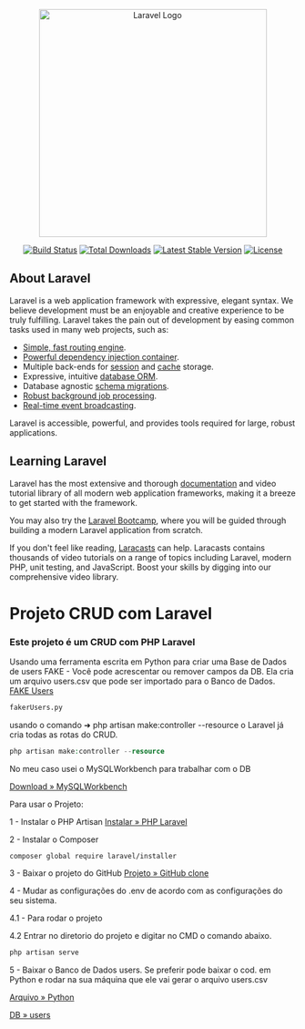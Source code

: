 <p align="center"><a href="https://laravel.com" target="_blank"><img src="https://raw.githubusercontent.com/laravel/art/master/logo-lockup/5%20SVG/2%20CMYK/1%20Full%20Color/laravel-logolockup-cmyk-red.svg" width="400" alt="Laravel Logo"></a></p>

<p align="center">
<a href="https://github.com/laravel/framework/actions"><img src="https://github.com/laravel/framework/workflows/tests/badge.svg" alt="Build Status"></a>
<a href="https://packagist.org/packages/laravel/framework"><img src="https://img.shields.io/packagist/dt/laravel/framework" alt="Total Downloads"></a>
<a href="https://packagist.org/packages/laravel/framework"><img src="https://img.shields.io/packagist/v/laravel/framework" alt="Latest Stable Version"></a>
<a href="https://packagist.org/packages/laravel/framework"><img src="https://img.shields.io/packagist/l/laravel/framework" alt="License"></a>
</p>

## About Laravel

Laravel is a web application framework with expressive, elegant syntax. We believe development must be an enjoyable and creative experience to be truly fulfilling. Laravel takes the pain out of development by easing common tasks used in many web projects, such as:

- [Simple, fast routing engine](https://laravel.com/docs/routing).
- [Powerful dependency injection container](https://laravel.com/docs/container).
- Multiple back-ends for [session](https://laravel.com/docs/session) and [cache](https://laravel.com/docs/cache) storage.
- Expressive, intuitive [database ORM](https://laravel.com/docs/eloquent).
- Database agnostic [schema migrations](https://laravel.com/docs/migrations).
- [Robust background job processing](https://laravel.com/docs/queues).
- [Real-time event broadcasting](https://laravel.com/docs/broadcasting).

Laravel is accessible, powerful, and provides tools required for large, robust applications.

## Learning Laravel

Laravel has the most extensive and thorough [documentation](https://laravel.com/docs) and video tutorial library of all modern web application frameworks, making it a breeze to get started with the framework.

You may also try the [Laravel Bootcamp](https://bootcamp.laravel.com), where you will be guided through building a modern Laravel application from scratch.

If you don't feel like reading, [Laracasts](https://laracasts.com) can help. Laracasts contains thousands of video tutorials on a range of topics including Laravel, modern PHP, unit testing, and JavaScript. Boost your skills by digging into our comprehensive video library.

# Projeto CRUD com Laravel

### Este projeto é um CRUD com PHP Laravel

Usando uma ferramenta escrita em Python para criar uma Base de Dados de users FAKE - Você pode acrescentar ou remover campos da DB.
Ela cria um arquivo users.csv que pode ser importado para o Banco de Dados.
[FAKE Users](https://www.github.com/cabraldasilvac/fakerUsers.py)

```Python
fakerUsers.py
```

usando o comando ➜ php artisan make:controller --resource
o Laravel já cria todas as rotas do CRUD.

```PHP
php artisan make:controller --resource      
```

No meu caso usei o MySQLWorkbench para trabalhar com o DB

[Download » MySQLWorkbench](https://www.mysql.com/downloads/)

Para usar o Projeto:

1 - Instalar o PHP Artisan
[Instalar » PHP Laravel](https://laravel.com/docs/11.x#installing-php)

2 - Instalar o Composer

```COMPOSER
composer global require laravel/installer
```

3 - Baixar o projeto do GitHub
[Projeto » GitHub clone](https://github.com/cabraldasilvac/crud-php-laravel)

4 - Mudar as configurações do .env de acordo com as configurações do seu sistema.

4.1 - Para rodar o projeto

4.2 Entrar no diretorio do projeto e digitar no CMD o comando abaixo.

```PHP
php artisan serve
```

5 - Baixar o Banco de Dados users. Se preferir pode baixar o cod. em Python e rodar na sua máquina que ele vai gerar o arquivo users.csv

[Arquivo » Python](https://github.com/cabraldasilvac?tab=repositories)

[DB » users](https://github.com/cabraldasilvac?tab=repositories)
